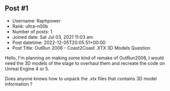 ## Post #1
- Username: Raphpower
- Rank: ultra-n00b
- Number of posts: 1
- Joined date: Sat Jul 03, 2021 11:03 am
- Post datetime: 2022-12-05T20:05:51+00:00
- Post Title: OutRun 2006 - Coast2Coast .XTX 3D Models Question

Hello, I'm planning on making some kind of remake of OutRun2006, I would need the 3D models of the stage to overhaul them and recreate the code on Unreal Engine 4 or 5.

Does anyone knows how to unpack the .xtx files that contains 3D model information ?

